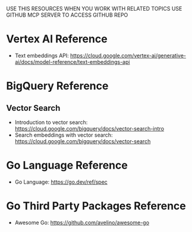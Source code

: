 USE THIS RESOURCES WHEN YOU WORK WITH RELATED TOPICS
USE GITHUB MCP SERVER TO ACCESS GITHUB REPO

# Vertex AI Reference

- Text embeddings API: https://cloud.google.com/vertex-ai/generative-ai/docs/model-reference/text-embeddings-api

# BigQuery Reference

## Vector Search

- Introduction to vector search: https://cloud.google.com/bigquery/docs/vector-search-intro
- Search embeddings with vector search: https://cloud.google.com/bigquery/docs/vector-search

# Go Language Reference

- Go Language: https://go.dev/ref/spec

# Go Third Party Packages Reference

- Awesome Go: https://github.com/avelino/awesome-go
